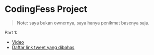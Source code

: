 # CodingFess Project
> Note: saya bukan ownernya, saya hanya penikmat basenya saja.

Part 1:

- [Video](https://www.youtube.com/watch?v=bWojgjbd3KE)
- [Daftar link tweet yang dibahas](https://github.com/lshaf/kode-kuro/blob/master/part1.list)
